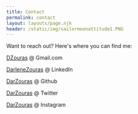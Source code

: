 ```yaml
---
title: Contact
permalink: contact
layout: layouts/page.njk
header: /static/img/sailormoonattitude1.PNG
---
```

Want to reach out? Here's where you can find me:

[DZouras](mailto:dzouras@gmail.com) @ Gmail.com

[DarleneZouras](https://linkedin.com/in/darlenezouras) @ LinkedIn

[DarZouras](https://github.com/darzouras) @ Github

[DarZouras](https://twitter.com/darzouras) @ Twitter

[DarZouras](https://www.instagram.com/darzouras/) @ Instagram